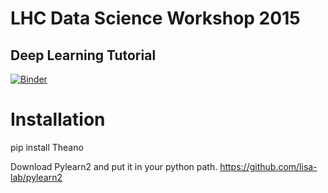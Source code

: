 # LHC Data Science Workshop 2015
## Deep Learning Tutorial

[![Binder](http://mybinder.org/badge.svg)](http://mybinder.org/repo/peterjsadowski/lhc2015-dl-tutorial)

# Installation
pip install Theano

Download Pylearn2 and put it in your python path.
https://github.com/lisa-lab/pylearn2

